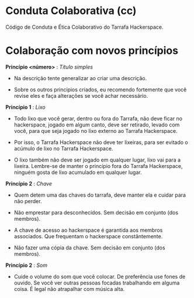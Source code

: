 Conduta Colaborativa (cc)
====================

Código de Conduta e Ética Colaborativo do Tarrafa Hackerspace.

# Colaboração com novos princípios

__Princípio <número>__ : _Título simples_

- Na descrição tente generalizar ao criar uma descrição.

- Sobre os outros princípios criados, eu recomendo fortemente que você revise eles e faça alterações se você achar necessário.

__Princípio 1__ : _Lixo_

- Todo lixo que você gerar, dentro ou fora do Tarrafa, não deve ficar no hackerspace, jogado em algum canto, deve ser retirado, levado com você, para que seja jogado no lixo externo ao Tarrafa Hackerspace.

- Por isso, o Tarrafa Hackerspace não deve ter lixeiras, para ser evitado o acúmulo de lixo no Tarrafa Hackerspace.

- O lixo também não deve ser jogado em qualquer lugar, lixo vai para a lixeira. Lembre-se de manter o princípio fora do Tarrafa Hackerspace, ninguém gosta de lixo acumulado em qualquer lugar.

__Princípio 2__ : _Chave_

- Quem detem uma das chaves do tarrafa, deve manter ela e cuidar para não perder.

- Não emprestar para desconhecídos. Sem decisão em conjunto (dos membros).

- A chave de acesso ao hackerspace é garantida aos membros associados. Que frequentam o hackerspace constântemente.

- Não fazer uma cópia da chave. Sem decisão em conjunto (dos membros).

__Princípio 2__ : _Som_

- Cuide o volume do som que você colocar. De preferência use fones de ouvido. Se você ver outras pessoas focadas trabalhando em alguma coisa. É legal não atrapalhar com música alta.
